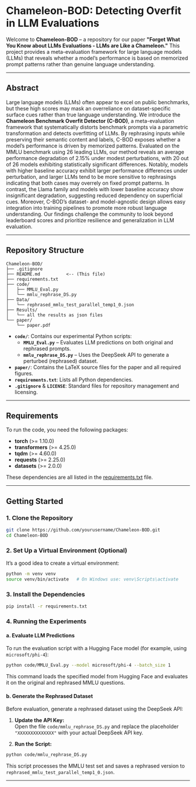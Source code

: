 # Chameleon-BOD: Detecting Overfit in LLM Evaluations

Welcome to **Chameleon-BOD** – a repository for our paper **"Forget What You Know about LLMs Evaluations - LLMs are Like a Chameleon."** This project provides a meta-evaluation framework for large language models (LLMs) that reveals whether a model’s performance is based on memorized prompt patterns rather than genuine language understanding.

---

## Abstract

Large language models (LLMs) often appear to excel on public benchmarks, but these high scores may mask an overreliance on dataset-specific surface cues rather than true language understanding. We introduce the **Chameleon Benchmark Overfit Detector (C-BOD)**, a meta-evaluation framework that systematically distorts benchmark prompts via a parametric transformation and detects overfitting of LLMs. By rephrasing inputs while preserving their semantic content and labels, C-BOD exposes whether a model’s performance is driven by memorized patterns. Evaluated on the MMLU benchmark using 26 leading LLMs, our method reveals an average performance degradation of 2.15% under modest perturbations, with 20 out of 26 models exhibiting statistically significant differences. Notably, models with higher baseline accuracy exhibit larger performance differences under perturbation, and larger LLMs tend to be more sensitive to rephrasings indicating that both cases may overrely on fixed prompt patterns. In contrast, the Llama family and models with lower baseline accuracy show insignificant degradation, suggesting reduced dependency on superficial cues. Moreover, C-BOD’s dataset- and model-agnostic design allows easy integration into training pipelines to promote more robust language understanding. Our findings challenge the community to look beyond leaderboard scores and prioritize resilience and generalization in LLM evaluation.

---

## Repository Structure

```
Chameleon-BOD/
├── .gitignore
├── README.md          <-- (This file)
├── requirements.txt
├── code/
│   ├── MMLU_Eval.py
│   └── mmlu_rephrase_DS.py
├── Data/
│   └── rephrased_mmlu_test_parallel_temp1_0.json
├── Results/
│   └── all the results as json files
└── paper/
    └── paper.pdf
```

- **`code/`**: Contains our experimental Python scripts:
  - **`MMLU_Eval.py`** – Evaluates LLM predictions on both original and rephrased prompts.
  - **`mmlu_rephrase_DS.py`** – Uses the DeepSeek API to generate a perturbed (rephrased) dataset.
- **`paper/`**: Contains the LaTeX source files for the paper and all required figures.
- **`requirements.txt`**: Lists all Python dependencies.
- **`.gitignore`** & **`LICENSE`**: Standard files for repository management and licensing.

---

## Requirements

To run the code, you need the following packages:

- **torch** (>= 1.10.0)
- **transformers** (>= 4.25.0)
- **tqdm** (>= 4.60.0)
- **requests** (>= 2.25.0)
- **datasets** (>= 2.0.0)

These dependencies are all listed in the [requirements.txt](requirements.txt) file.

---

## Getting Started

### 1. Clone the Repository

```bash
git clone https://github.com/yourusername/Chameleon-BOD.git
cd Chameleon-BOD
```

### 2. Set Up a Virtual Environment (Optional)

It’s a good idea to create a virtual environment:

```bash
python -m venv venv
source venv/bin/activate   # On Windows use: venv\Scripts\activate
```

### 3. Install the Dependencies

```bash
pip install -r requirements.txt
```

### 4. Running the Experiments

#### a. Evaluate LLM Predictions

To run the evaluation script with a Hugging Face model (for example, using `microsoft/phi-4`):

```bash
python code/MMLU_Eval.py --model microsoft/phi-4 --batch_size 1
```

This command loads the specified model from Hugging Face and evaluates it on the original and rephrased MMLU questions.

#### b. Generate the Rephrased Dataset

Before evaluation, generate a rephrased dataset using the DeepSeek API:

1. **Update the API Key:**  
   Open the file `code/mmlu_rephrase_DS.py` and replace the placeholder `"XXXXXXXXXXXXXX"` with your actual DeepSeek API key.

2. **Run the Script:**

```bash
python code/mmlu_rephrase_DS.py
```

This script processes the MMLU test set and saves a rephrased version to `rephrased_mmlu_test_parallel_temp1_0.json`.

---

